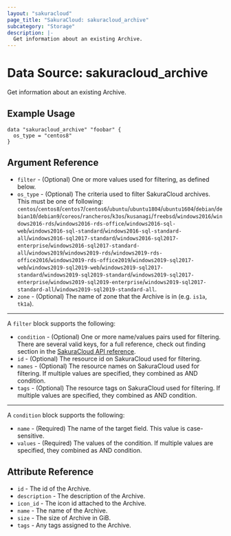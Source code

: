 ```yaml
---
layout: "sakuracloud"
page_title: "SakuraCloud: sakuracloud_archive"
subcategory: "Storage"
description: |-
  Get information about an existing Archive.
---
```


# Data Source: sakuracloud_archive

Get information about an existing Archive.

## Example Usage

```hcl
data "sakuracloud_archive" "foobar" {
  os_type = "centos8"
}
```
## Argument Reference

* `filter` - (Optional) One or more values used for filtering, as defined below.
* `os_type` - (Optional) The criteria used to filter SakuraCloud archives. This must be one of following:  
`centos`/`centos8`/`centos7`/`centos6`/`ubuntu`/`ubuntu1804`/`ubuntu1604`/`debian`/`debian10`/`debian9`/`coreos`/`rancheros`/`k3os`/`kusanagi`/`freebsd`/`windows2016`/`windows2016-rds`/`windows2016-rds-office`/`windows2016-sql-web`/`windows2016-sql-standard`/`windows2016-sql-standard-all`/`windows2016-sql2017-standard`/`windows2016-sql2017-enterprise`/`windows2016-sql2017-standard-all`/`windows2019`/`windows2019-rds`/`windows2019-rds-office2016`/`windows2019-rds-office2019`/`windows2019-sql2017-web`/`windows2019-sql2019-web`/`windows2019-sql2017-standard`/`windows2019-sql2019-standard`/`windows2019-sql2017-enterprise`/`windows2019-sql2019-enterprise`/`windows2019-sql2017-standard-all`/`windows2019-sql2019-standard-all`.
* `zone` - (Optional) The name of zone that the Archive is in (e.g. `is1a`, `tk1a`).

---

A `filter` block supports the following:

* `condition` - (Optional) One or more name/values pairs used for filtering. There are several valid keys, for a full reference, check out finding section in the [SakuraCloud API reference](https://developer.sakura.ad.jp/cloud/api/1.1/).
* `id` - (Optional) The resource id on SakuraCloud used for filtering.
* `names` - (Optional) The resource names on SakuraCloud used for filtering. If multiple values ​​are specified, they combined as AND condition.
* `tags` - (Optional) The resource tags on SakuraCloud used for filtering. If multiple values ​​are specified, they combined as AND condition.

---

A `condition` block supports the following:

* `name` - (Required) The name of the target field. This value is case-sensitive.
* `values` - (Required) The values of the condition. If multiple values ​​are specified, they combined as AND condition.


## Attribute Reference

* `id` - The id of the Archive.
* `description` - The description of the Archive.
* `icon_id` - The icon id attached to the Archive.
* `name` - The name of the Archive.
* `size` - The size of Archive in GiB.
* `tags` - Any tags assigned to the Archive.



